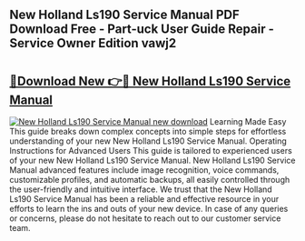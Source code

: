 ## New Holland Ls190 Service Manual PDF Download Free - Part-uck User Guide Repair - Service Owner Edition vawj2

# <h2><a href="http://bc93184.oget.top/?id=New+Holland+Ls190+Service+Manual">🔗Download New 👉🔴 New Holland Ls190 Service Manual</a></h2>

[![New Holland Ls190 Service Manual new download](https://i.imgur.com/5g1atiW.png)](http://bc93184.oget.top/?id=New+Holland+Ls190+Service+Manual)
Learning Made Easy This guide breaks down complex concepts into simple steps for effortless understanding of your new New Holland Ls190 Service Manual. Operating Instructions for Advanced Users This guide is tailored to experienced users of your new New Holland Ls190 Service Manual. New Holland Ls190 Service Manual advanced features include image recognition, voice commands, customizable profiles, and automatic backups, all easily controlled through the user-friendly and intuitive interface. We trust that the New Holland Ls190 Service Manual has been a reliable and effective resource in your efforts to learn the ins and outs of your new device. In case of any queries or concerns, please do not hesitate to reach out to our customer service team.

